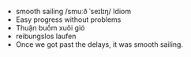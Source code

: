 
- smooth sailing	/smuːð ˈseɪlɪŋ/	Idiom	
- Easy progress without problems
- Thuận buồm xuôi gió
- reibungslos laufen	
- Once we got past the delays, it was smooth sailing.